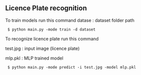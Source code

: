 ## Licence Plate recognition

To train models run this command
datase : dataset folder path

`` $ python main.py -mode train -d dataset``

To recognize licence plate run this command

test.jpg : input image (licence plate)

mlp.pkl : MLP trained model

`` $ python main.py -mode predict -i test.jpg -model mlp.pkl``